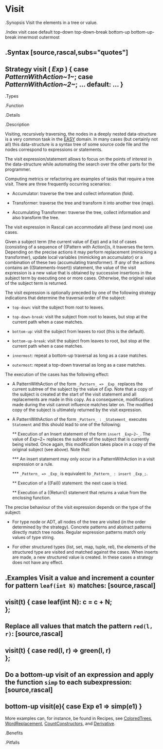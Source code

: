 # Visit

.Synopsis
Visit the elements in a tree or value.

.Index
visit case default top-down top-down-break bottom-up bottom-up-break innermost outermost

.Syntax
[source,rascal,subs="quotes"]
----
Strategy visit ( _Exp_ ) {
case _PatternWithAction~1~_;
case _PatternWithAction~2~_;
...
default: ...
}
----

.Types

.Function

.Details

.Description

Visiting, recursively traversing, the nodes in a deeply nested data-structure is a very common task in the [EASY]((EASY)) domain. 
In many cases (but certainly not all) this data-structure is a syntax tree of some source code file 
and the nodes correspond to expressions or statements. 

The visit expression/statement allows to focus on the points of interest in the data-structure while automating the search over the other parts for the programmer.

Computing metrics or refactoring are examples of tasks that require a tree visit. 
There are three frequently occurring scenarios:

*  Accumulator: traverse the tree and collect information (fold).

*  Transformer: traverse the tree and transform it into another tree (map).

*  Accumulating Transformer: traverse the tree, collect information and also transform the tree.


The visit expression in Rascal can accommodate all these (and more) use cases.

Given a subject term (the current value of _Exp_) and a list of cases 
(consisting of a sequence of ((Pattern with Action))s, it traverses the term. 
Depending on the precise actions it may perform replacement (mimicking a transformer), 
update local variables (mimicking an accumulator) or a combination of these two (accumulating transformer). 
If *any* of the actions contains an ((Statements-Insert)) statement, 
the value of the visit expression is a new value that is obtained by successive insertions in the subject 
term by executing one or more cases. Otherwise, the original value of the subject term is returned.


The visit expression is optionally preceded by one of the following strategy indications that 
determine the traversal order of the subject:

*  `top-down`: visit the subject from root to leaves.

*  `top-down-break`: visit the subject from root to leaves, but stop at the current path when a case matches.

*  `bottom-up`: visit the subject from leaves to root (this is the default).

*  `bottom-up-break`: visit the subject from leaves to root, but stop at the current path when a case matches.

*  `innermost`: repeat a bottom-up traversal as long as a case matches.

*  `outermost`: repeat a top-down traversal as long as a case matches.


The execution of the cases has the following effect:

*  A PatternWithAction of the form `_Pattern_ => _Exp_` replaces the current subtree of the subject by the value of _Exp_. 
   Note that a copy of the subject is created at the start of the visit statement and all replacements are made in this copy. 
   As a consequence, modifications made during the visit cannot influence matches later on.
   The modified copy of the subject is ultimately returned by the visit expression.

*  A PatternWithAction of the form `_Pattern_ : _Statement_` executes `Statement` and this should lead to one of the following:

   ** Execution of an Insert statement of the form `insert _Exp~2~_`.
      The value of _Exp_~2~ replaces the subtree of the subject that is currently being visited. 
      Once again, this modification takes place in a copy of the original subject (see above).
      Note that:

      *** An insert statement may only occur in a PatternWithAction in a visit expression or a rule.

      *** `_Pattern_ => _Exp_` is equivalent to `_Pattern_ : insert _Exp_;`.

   ** Execution of a ((Fail)) statement: the next case is tried.

   ** Execution of a ((Return)) statement that returns a value from the enclosing function.

The precise behaviour of the visit expression depends on the type of the subject:

*  For type node or ADT, all nodes of the tree are visited (in the order determined by the strategy). 
   Concrete patterns and abstract patterns directly match tree nodes. 
   Regular expression patterns match only values of type string.

*  For other structured types (list, set, map, tuple, rel), the elements of the structured type are visited and 
   matched against the cases. 
   When inserts are made, a new structured value is created. In these cases a strategy does not have any effect.

.Examples
Visit a value and increment a counter for pattern `leaf(int N)` matches:
[source,rascal]
----
visit(t) {
     case leaf(int N): c = c + N;   
   };
----
Replace all values that match the pattern `red(l, r)`:
[source,rascal]
----
visit(t) {
     case red(l, r) => green(l, r)   
   };
----
Do a bottom-up visit of an expression and apply the function `simp` to each subexpression:
[source,rascal]
----
bottom-up visit(e){
           case Exp e1 => simp(e1)
         }
----

More examples can, for instance, be found in Recipes, see [ColoredTrees]((Recipes:Common-ColoredTrees)), 
[WordReplacement]((Recipes:Common-WordReplacement)), [CountConstructors]((Recipes:CommonCountConstructors)), 
and [Derivative]((Recipes:Common-Derivative)).

.Benefits

.Pitfalls

